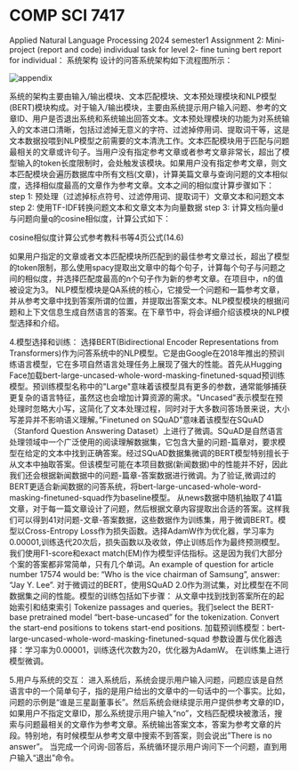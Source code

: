 # COMP SCI 7417
Applied Natural Language Processing
2024 semester1 
Assignment 2: Mini-project (report and code)
individual task for level 2- fine tuning bert
report for individual：
系统架构
设计的问答系统架构如下流程图所示：

![appendix](https://github.com/user-attachments/assets/73524c4f-61b5-4f3c-8eea-2002219bc791)


系统的架构主要由输入/输出模块、文本匹配模块、文本预处理模块和NLP模型(BERT)模块构成。对于输入/输出模块，主要由系统提示用户输入问题、参考的文章ID、用户是否退出系统和系统输出回答文本。文本预处理模块的功能为对系统输入的文本进口清晰，包括过滤掉无意义的字符、过滤掉停用词、提取词干等，这是文本数据投喂到NLP模型之前需要的文本清洗工作。文本匹配模块用于匹配与问题最相关的文章或许句子。当用户没有指定参考文章或者参考文章非常长，超出了模型输入的token长度限制时，会处触发该模块。如果用户没有指定参考文章，则文本匹配模块会遍历数据库中所有文档(文章)，计算美篇文章与查询问题的文本相似度，选择相似度最高的文章作为参考文章。文本之间的相似度计算步骤如下：
step 1: 预处理（过滤掉标点符号、过滤停用词、提取词干）文章文本和问题文本
step 2: 使用TF-IDF转换问题文本和文章文本为向量数据
step 3: 计算文档向量d与问题向量q的cosine相似度，计算公式如下：

cosine相似度计算公式参考教科书等4页公式(14.6)

如果用户指定的文章或者文本匹配模块所匹配到的最佳参考文章过长，超出了模型的token限制，那么使用spacy提取出文章中的每个句子，计算每个句子与问题之间的相似度，并选择匹配度最高的n个句子作为新的参考文章。在项目中，n的值被设定为3。
NLP模型模块是QA系统的核心，它接受一个问题和一篇参考文章，并从参考文章中找到答案所谓的位置，并提取出答案文本。NLP模型模块的根据问题和上下文信息生成自然语言的答案。在下章节中，将会详细介绍该模块的NLP模型选择和介绍。


4.模型选择和训练：
选择BERT(Bidirectional Encoder Representations from Transformers)作为问答系统中的NLP模型。它是由Google在2018年推出的预训练语言模型，它在多项自然语言处理任务上展现了强大的性能。首先从Hugging Face加载bert-large-uncased-whole-word-masking-finetuned-squad预训练模型。预训练模型名称中的"Large"意味着该模型具有更多的参数，通常能够捕获更复杂的语言特征，虽然这也会增加计算资源的需求。"Uncased"表示模型在预处理时忽略大小写，这简化了文本处理过程，同时对于大多数问答场景来说，大小写差异并不影响语义理解。”Finetuned on SQuAD”意味着该模型在SQuAD（Stanford Question Answering Dataset）上进行了微调。SQuAD是自然语言处理领域中一个广泛使用的阅读理解数据集，它包含大量的问题-篇章对，要求模型在给定的文本中找到正确答案。经过SQuAD数据集微调的BERT模型特别擅长于从文本中抽取答案。但该模型可能在本项目数据(新闻数据)中的性能并不好，因此我们还会根据新闻数据中的问题-篇章-答案数据进行微调。为了验证,微调过的BERT更适合新闻数据的问答系统，将bert-large-uncased-whole-word-masking-finetuned-squad作为baseline模型。
从news数据中随机抽取了41篇文章，对于每一篇文章设计了问题，然后根据文章内容提取出合适的答案。这样我们可以得到41对问题-文章-答案数据，这些数据作为训练集，用于微调BERT。模型以Cross-Entropy Loss作为损失函数。选择AdamW作为优化器，学习率为0.00001,训练迭代20次后，损失函数以及收敛，停止训练后作为最终预测模型。我们使用F1-score和exact match(EM)作为模型评估指标。这是因为我们大部分个案的答案都非常简单，只有几个单词。An example of question for article number 17574 would be: “Who is the vice chairman of Samsung”, answer: “Jay Y. Lee”.
对于微调过的BERT，使用SQuAD 2.0作为测试集，对比模型在不同数据集之间的性能。模型的训练包括如下步骤：
从文章中找到找到答案所在的起始索引和结束索引
Tokenize passages and queries。我们select the BERT-base pretrained model “bert-base-uncased” for the tokenization.
Convert the start-end positions to tokens start-end positions.
加载预训练模型：bert-large-uncased-whole-word-masking-finetuned-squad
参数设置与优化器选择：学习率为0.00001，训练迭代次数为20，优化器为AdamW。
在训练集上进行模型微调。



5.用户与系统的交互：
进入系统后，系统会提示用户输入问题，问题应该是自然语言中的一个简单句子，指的是用户给出的文章中的一句话中的一个事实。比如，问题的示例是“谁是三星副董事长”。然后系统会继续提示用户提供参考文章的ID，如果用户不指定文章ID，那么系统提示用户输入“no”，文档匹配模块被激活，搜索与问题最相关的文章作为参考文章。系统输出答案文本，答案为参考文章的片段。特别地，有时候模型从参考文章中搜索不到答案，则会说出”There is no answer”。 当完成一个问询-回答后，系统循环提示用户询问下一个问题，直到用户输入“退出”命令。
